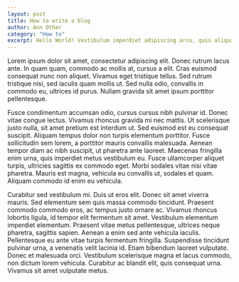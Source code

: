```yaml
---
layout: post
title: How to write a blog
author: Ann Other
category: "How to"
excerpt: Hello World! Vestibulum imperdiet adipiscing arcu, quis aliquam dolor condimentum dapibus. Aliquam fermentum leo aliquet quam volutpat et molestie mauris mattis. Suspendisse semper consequat velit in suscipit.
---
```

Lorem ipsum dolor sit amet, consectetur adipiscing elit. Donec rutrum lacus ante. In quam quam, commodo ac mollis at, cursus a elit. Cras euismod consequat nunc non aliquet. Vivamus eget tristique tellus. Sed rutrum tristique nisi, sed iaculis quam mollis ut. Sed nulla odio, convallis in commodo eu, ultrices id purus. Nullam gravida sit amet ipsum porttitor pellentesque.

Fusce condimentum accumsan odio, cursus cursus nibh pulvinar id. Donec vitae congue lectus. Vivamus rhoncus gravida mi nec mattis. Ut scelerisque justo nulla, sit amet pretium est interdum ut. Sed euismod est eu consequat suscipit. Aliquam tempus dolor non turpis elementum porttitor. Fusce sollicitudin sem lorem, a porttitor mauris convallis malesuada. Aenean tempor diam ac nibh suscipit, ut pharetra ante laoreet. Maecenas fringilla enim urna, quis imperdiet metus vestibulum eu. Fusce ullamcorper aliquet turpis, ultricies sagittis ex commodo eget. Morbi sodales vitae nisi vitae pharetra. Mauris est magna, vehicula eu convallis ut, sodales et quam. Aliquam commodo id enim eu vehicula.

Curabitur sed vestibulum mi. Duis ut eros elit. Donec sit amet viverra mauris. Sed elementum sem quis massa commodo tincidunt. Praesent commodo commodo eros, ac tempus justo ornare ac. Vivamus rhoncus lobortis ligula, id tempor elit fermentum sit amet. Vestibulum elementum imperdiet elementum. Praesent vitae metus pellentesque, ultrices neque pharetra, sagittis sapien. Aenean a enim sed ante vehicula iaculis. Pellentesque eu ante vitae turpis fermentum fringilla. Suspendisse tincidunt pulvinar urna, a venenatis velit lacinia id. Etiam bibendum laoreet vulputate. Donec et malesuada orci. Vestibulum scelerisque magna et lacus commodo, non dictum lorem vehicula. Curabitur ac blandit elit, quis consequat urna. Vivamus sit amet vulputate metus.